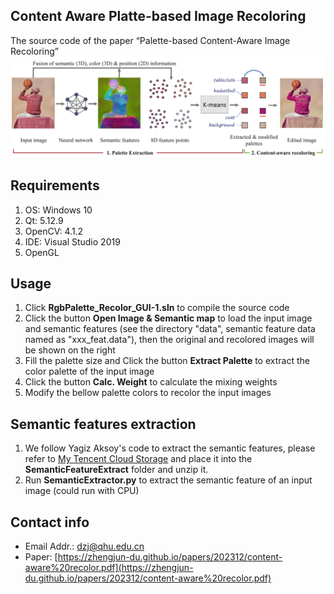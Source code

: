 ## Content Aware Platte-based Image Recoloring
 The source code of the paper “Palette-based Content-Aware Image Recoloring”
 ![image](teaser.png)

## Requirements
1. OS: Windows 10
2. Qt: 5.12.9
3. OpenCV: 4.1.2
4. IDE: Visual Studio 2019
5. OpenGL

## Usage
1. Click **RgbPalette_Recolor_GUI-1.sln** to compile the source code
2. Click the button **Open Image & Semantic map** to load the input image and semantic features (see the directory "data", semantic feature data named as "xxx_feat.data"), then the original and recolored images will be shown on the right
3. Fill the palette size and Click the button **Extract Palette** to extract the color palette of the input image
4. Click the button **Calc. Weight** to calculate the mixing weights
5. Modify the bellow palette colors to recolor the input images

## Semantic features extraction
1. We follow Yagiz Aksoy's code to extract the semantic features, please refer to [My Tencent Cloud Storage](https://share.weiyun.com/OXeqcvHW) and place it into the **SemanticFeatureExtract** folder and unzip it.
2. Run **SemanticExtractor.py** to extract the semantic feature of an input image (could run with CPU)

## Contact info
- Email Addr.: dzj@qhu.edu.cn
- Paper: [https://zhengjun-du.github.io/papers/202312/content-aware%20recolor.pdf](https://zhengjun-du.github.io/papers/202312/content-aware%20recolor.pdf)
